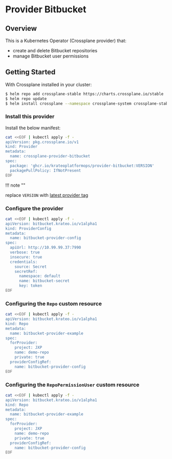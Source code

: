 # Provider Bitbucket

## Overview

This is a Kubernetes Operator (Crossplane provider) that:

- create and delete Bitbucket repositories
- manage Bitbucket user permissions

## Getting Started

With Crossplane installed in your cluster:

```sh
$ helm repo add crossplane-stable https://charts.crossplane.io/stable
$ helm repo update
$ helm install crossplane --namespace crossplane-system crossplane-stable/crossplane
```

### Install this provider

Install the below manifest:

```sh
cat <<EOF | kubectl apply -f -
apiVersion: pkg.crossplane.io/v1
kind: Provider
metadata:
  name: crossplane-provider-bitbucket
spec:
  package: 'ghcr.io/krateoplatformops/provider-bitbucket:VERSION'
  packagePullPolicy: IfNotPresent
EOF
```

!!! note ""

   replace `VERSION` with [latest provider tag](https://github.com/krateoplatformops/provider-bitbucket/tags)

### Configure the provider

```sh
cat <<EOF | kubectl apply -f -
apiVersion: bitbucket.krateo.io/v1alpha1
kind: ProviderConfig
metadata:
  name: bitbucket-provider-config
spec:
  apiUrl: http://10.99.99.37:7990
  verbose: true
  insecure: true
  credentials:
    source: Secret
    secretRef:
      namespace: default
      name: bitbucket-secret
      key: token
EOF
```

### Configuring the `Repo` custom resource

```sh
cat <<EOF | kubectl apply -f -
apiVersion: bitbucket.krateo.io/v1alpha1
kind: Repo
metadata:
  name: bitbucket-provider-example
spec:
  forProvider:
    project: JXP
    name: demo-repo
    private: true
  providerConfigRef:
    name: bitbucket-provider-config
EOF
```

### Configuring the `RepoPermissionUser` custom resource

```sh
cat <<EOF | kubectl apply -f -
apiVersion: bitbucket.krateo.io/v1alpha1
kind: Repo
metadata:
  name: bitbucket-provider-example
spec:
  forProvider:
    project: JXP
    name: demo-repo
    private: true
  providerConfigRef:
    name: bitbucket-provider-config
EOF
```

